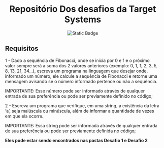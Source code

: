 <h1 align="center">Repositório Dos desafios da Target Systems</h1>

<p align="center">
  <img alt="Static Badge" src="https://img.shields.io/badge/Node_Js-%238CC84B?style=flat-square">

</p>
<h2>Requisitos</h2>
<p>1 - Dado a sequência de Fibonacci, onde se inicia por 0 e 1 e o próximo valor sempre será a soma dos 2 valores anteriores (exemplo: 0, 1, 1, 2, 3, 5, 8, 13, 21, 34...), escreva um programa na linguagem que desejar onde, informado um número, ele calcule a sequência de Fibonacci e retorne uma mensagem avisando se o número informado pertence ou não a sequência.</p>

<p>IMPORTANTE: Esse número pode ser informado através de qualquer entrada de sua preferência ou pode ser previamente definido no código;</p>

<p>2 - Escreva um programa que verifique, em uma string, a existência da letra ‘a’, seja maiúscula ou minúscula, além de informar a quantidade de vezes em que ela ocorre.</p>

<p>IMPORTANTE: Essa string pode ser informada através de qualquer entrada de sua preferência ou pode ser previamente definida no código;</p>

<b>Eles pode estar sendo encontrados nas pastas Desafio 1 e Desafio 2</b>

